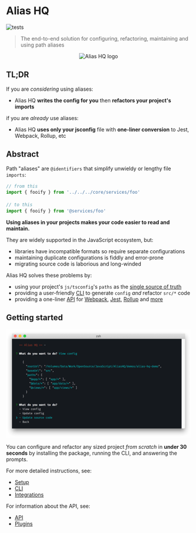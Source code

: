# Alias HQ 

![tests](https://github.com/davestewart/alias-hq/workflows/tests/badge.svg)

> The end-to-end solution for configuring, refactoring, maintaining and using path aliases

<p align="center">
  <img src="https://raw.githubusercontent.com/davestewart/alias-hq/master/docs/assets/logo.png" alt="Alias HQ logo">
</p>

## TL;DR

If you are *considering* using aliases:

- Alias HQ **writes the config for you** then **refactors your project's imports** 

if you are *already* use aliases:

- Alias HQ **uses only your jsconfig** file with **one-liner conversion** to Jest, Webpack, Rollup, etc

## Abstract

Path "aliases" are `@identifiers` that simplify unwieldy or lengthy file `imports`:

```js
// from this
import { fooify } from '../../../core/services/foo' 

// to this
import { fooify } from '@services/foo' 
```

**Using aliases in your projects makes your code easier to read and maintain.**

They are widely supported in the JavaScript ecosystem, but:

- libraries have incompatible formats so require separate configurations  
- maintaining duplicate configurations is fiddly and error-prone 
- migrating source code is laborious and long-winded

Alias HQ solves these problems by:

- using your project's `js/tsconfig`'s `paths` as the [single source of truth](./docs/setup.md)
- providing a user-friendly [CLI](docs/cli.md) to generate `config` *and* refactor `src/*` code
- providing a one-liner [API](docs//api.md) for [Webpack](docs/integrations.md#webpack), [Jest](docs/integrations.md#jest), [Rollup](docs/integrations.md#rollup) and [more](docs/plugins.md)

## Getting started

![cli](docs/assets/cli.png)

You can configure and refactor any sized project *from scratch* in **under 30 seconds** by installing the package, running the CLI, and answering the prompts.

For more detailed instructions, see:

- [Setup](docs/setup.md)
- [CLI](docs/cli.md)
- [Integrations](docs/integrations.md)

For information about the API, see:

- [API](docs/api.md)
- [Plugins](docs/plugins.md)


